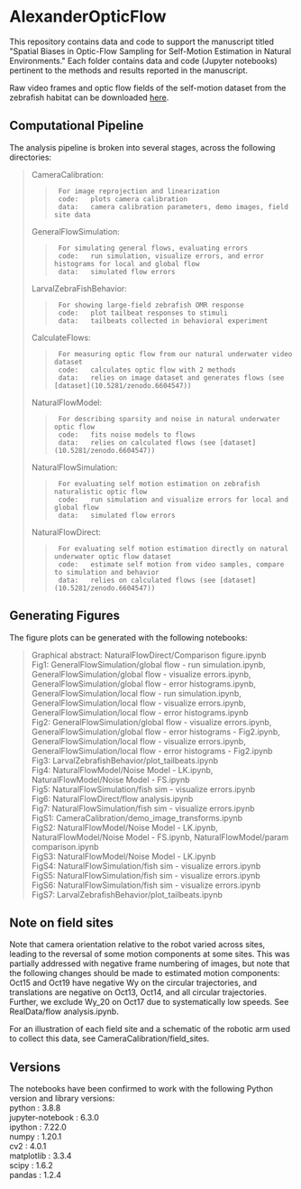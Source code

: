 # AlexanderOpticFlow

This repository contains data and code to support the manuscript titled "Spatial Biases in Optic-Flow Sampling for Self-Motion Estimation in Natural Environments." Each folder contains data and code (Jupyter notebooks) pertinent to the methods and results reported in the manuscript. 

Raw video frames and optic flow fields of the self-motion dataset from the zebrafish habitat can be downloaded [here](10.5281/zenodo.6604547).

## Computational Pipeline

The analysis pipeline is broken into several stages, across the following directories:  
>	CameraCalibration:  
>>		For image reprojection and linearization  
>>		code:	plots camera calibration  
>>		data:	camera calibration parameters, demo images, field site data  
>	GeneralFlowSimulation:	  
>>		For simulating general flows, evaluating errors  
>>		code:	run simulation, visualize errors, and error histograms for local and global flow  
>>		data:	simulated flow errors  
>	LarvalZebraFishBehavior:  
>>		For showing large-field zebrafish OMR response  
>>		code: 	plot tailbeat responses to stimuli  
>>		data:	tailbeats collected in behavioral experiment  
>	CalculateFlows:  
>>		For measuring optic flow from our natural underwater video dataset  
>>		code: 	calculates optic flow with 2 methods  
>>		data:	relies on image dataset and generates flows (see [dataset](10.5281/zenodo.6604547))  
>	NaturalFlowModel:  
>>		For describing sparsity and noise in natural underwater optic flow  
>>		code:	fits noise models to flows  
>>		data:	relies on calculated flows (see [dataset](10.5281/zenodo.6604547))  
>	NaturalFlowSimulation:  
>>		For evaluating self motion estimation on zebrafish naturalistic optic flow  
>>		code: 	run simulation and visualize errors for local and global flow  
>>		data:	simulated flow errors  
>	NaturalFlowDirect:  
>>		For evaluating self motion estimation directly on natural underwater optic flow dataset  
>>		code:	estimate self motion from video samples, compare to simulation and behavior  
>>		data:	relies on calculated flows (see [dataset](10.5281/zenodo.6604547))  
		

## Generating Figures

The figure plots can be generated with the following notebooks:  
>	Graphical abstract:	NaturalFlowDirect/Comparison figure.ipynb  
>	Fig1:			GeneralFlowSimulation/global flow - run simulation.ipynb, GeneralFlowSimulation/global flow - visualize errors.ipynb, GeneralFlowSimulation/global flow - error histograms.ipynb, GeneralFlowSimulation/local flow - run simulation.ipynb, GeneralFlowSimulation/local flow - visualize errors.ipynb, GeneralFlowSimulation/local flow - error histograms.ipynb  
>	Fig2:			GeneralFlowSimulation/global flow - visualize errors.ipynb, GeneralFlowSimulation/global flow - error histograms - Fig2.ipynb, GeneralFlowSimulation/local flow - visualize errors.ipynb, GeneralFlowSimulation/local flow - error histograms - Fig2.ipynb  
>	Fig3: 			LarvalZebrafishBehavior/plot_tailbeats.ipynb  
>	Fig4:			NaturalFlowModel/Noise Model - LK.ipynb, NaturalFlowModel/Noise Model - FS.ipynb   
>	Fig5:			NaturalFlowSimulation/fish sim - visualize errors.ipynb  
>	Fig6:			NaturalFlowDirect/flow analysis.ipynb  
>	Fig7:			NaturalFlowSimulation/fish sim - visualize errors.ipynb  
>	FigS1:			CameraCalibration/demo_image_transforms.ipynb  
>	FigS2:			NaturalFlowModel/Noise Model - LK.ipynb, NaturalFlowModel/Noise Model - FS.ipynb, NaturalFlowModel/param comparison.ipynb  
>	FigS3:			NaturalFlowModel/Noise Model - LK.ipynb  
>	FigS4:			NaturalFlowSimulation/fish sim - visualize errors.ipynb  
>	FigS5:			NaturalFlowSimulation/fish sim - visualize errors.ipynb  
>	FigS6:			NaturalFlowSimulation/fish sim - visualize errors.ipynb  
>	FigS7: 			LarvalZebrafishBehavior/plot_tailbeats.ipynb  	


## Note on field sites

Note that camera orientation relative to the robot varied across sites, leading to the reversal of some motion components at some sites. This was partially addressed with negative frame numbering of images, but note that the following changes should be made to estimated motion components: Oct15 and Oct19 have negative Wy on the circular trajectories, and translations are negative on Oct13, Oct14, and all circular trajectories. Further, we exclude Wy_20 on Oct17 due to systematically low speeds. See RealData/flow analysis.ipynb.

For an illustration of each field site and a schematic of the robotic arm used to collect this data, see CameraCalibration/field_sites.

## Versions

The notebooks have been confirmed to work with the following Python version and library versions:  
	python		 : 3.8.8  
	jupyter-notebook : 6.3.0  
	ipython          : 7.22.0  
	numpy		 : 1.20.1  
	cv2		 : 4.0.1  
	matplotlib	 : 3.3.4  
	scipy		 : 1.6.2  
	pandas		 : 1.2.4  